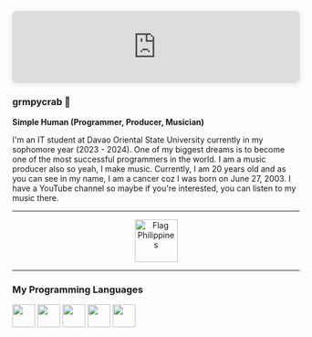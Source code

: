 <div style="position: relative; width: 100%; height: 0; padding-top: 25.0000%;
 padding-bottom: 0; box-shadow: 0 2px 8px 0 rgba(63,69,81,0.16); margin-top: 1.6em; margin-bottom: 0.9em; overflow: hidden;
 border-radius: 8px; will-change: transform;">
  <iframe loading="lazy" style="position: absolute; width: 100%; height: 100%; top: 0; left: 0; border: none; padding: 0;margin: 0;"
    src="https:&#x2F;&#x2F;www.canva.com&#x2F;design&#x2F;DAFzwfJwzUM&#x2F;view?embed" allowfullscreen="allowfullscreen" allow="fullscreen">
  </iframe>
</div>
<a href="https:&#x2F;&#x2F;www.canva.com&#x2F;design&#x2F;DAFzwfJwzUM&#x2F;view?utm_content=DAFzwfJwzUM&amp;utm_campaign=designshare&amp;utm_medium=embeds&amp;utm_source=link" target="_blank" rel="noopener"></a>

### grmpycrab 🦀

**Simple Human (Programmer, Producer, Musician)**

I'm an IT student at Davao Oriental State University currently in my sophomore year (2023 - 2024). One of my biggest dreams is to become one of the most successful programmers in the world. I am a music producer also so yeah, I make music. Currently, I am 20 years old and as you can see in my name, I am a cancer coz I was born on June 27, 2003. I have a YouTube channel so maybe if you're interested, you can listen to my music there.

___
<p align="center"><img src="https://raw.githubusercontent.com/Tarikul-Islam-Anik/Telegram-Animated-Emojis/main/Flags/Flag%20Philippines.webp" alt="Flag Philippines" width="75" height="75" /></p>

---
### My Programming Languages

<p align = "left">
<img src="https://cdn.jsdelivr.net/gh/devicons/devicon/icons/java/java-original.svg" width="40" height="40"/>
<img src="https://cdn.jsdelivr.net/gh/devicons/devicon/icons/python/python-original.svg" width="40" height="40"/>
<img src="https://cdn.jsdelivr.net/gh/devicons/devicon/icons/html5/html5-original.svg" width="40" height="40""/>
<img src="https://cdn.jsdelivr.net/gh/devicons/devicon/icons/css3/css3-original.svg" width="40 height="40"/>
<img src="https://cdn.jsdelivr.net/gh/devicons/devicon/icons/javascript/javascript-original.svg" width="40" height="40"/>
</p>
